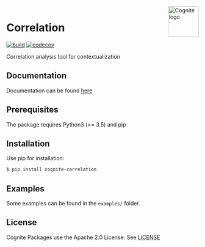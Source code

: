 <a href="https://cognite.com/">
    <img src="https://github.com/cognitedata/cognite-python-docs/blob/master/img/cognite_logo.png" alt="Cognite logo" title="Cognite" align="right" height="80" />
</a>

Correlation
=======================
[![build](https://webhooks.dev.cognite.ai/build/buildStatus/icon?job=github-builds/correlation/master)](https://jenkins.cognite.ai/job/github-builds/job/correlation/job/master/)
[![codecov](https://codecov.io/gh/cognitedata/correlation/branch/master/graph/badge.svg)](https://codecov.io/gh/cognitedata/correlation)

Correlation analysis tool for contextualization

## Documentation
Documentation can be found [here](https://cognite-docs.readthedocs-hosted.com/projects/cognite-cognite-correlation/en/latest/)

## Prerequisites
The package requires Python3 (>= 3.5) and pip

## Installation
Use pip for installation:
```bash
$ pip install cognite-correlation
```

## Examples
Some examples can be found in the `examples/` folder.

## License
Cognite Packages use the Apache 2.0 License. See [LICENSE](LICENSE)
